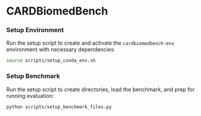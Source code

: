 # CARDBiomedBench

### Setup Environment

Run the setup script to create and activate the `cardbiomedbench-env` environment with necessary dependencies:

   ```bash
   source scripts/setup_conda_env.sh
   ```

### Setup Benchmark

Run the setup script to create directories, load the benchmark, and prep for running evaluation:

   ```bash
   python scripts/setup_benchmark_files.py
   ```